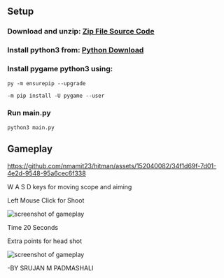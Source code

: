 ## Setup
### Download and unzip:  [Zip File Source Code](https://github.com/nmamit23/HitMan-pygame/archive/refs/tags/code.zip)

### Install python3 from:  [Python Download](https://www.python.org/downloads/windows/)

### Install pygame python3 using: 
```
py -m ensurepip --upgrade

-m pip install -U pygame --user
```

### Run main.py 
```
python3 main.py
```

## Gameplay

https://github.com/nmamit23/hitman/assets/152040082/34f1d69f-7d01-4e2d-9548-95a6cec6f338

W A S D keys for moving scope and aiming

Left Mouse Click for Shoot

![screenshot of gameplay](https://nmamit23.github.io/hitman/gameplay1.png)

Time 20 Seconds

Extra points for head shot

![screenshot of gameplay](https://nmamit23.github.io/hitman/gameplay2.png)


-BY SRUJAN M PADMASHALI

